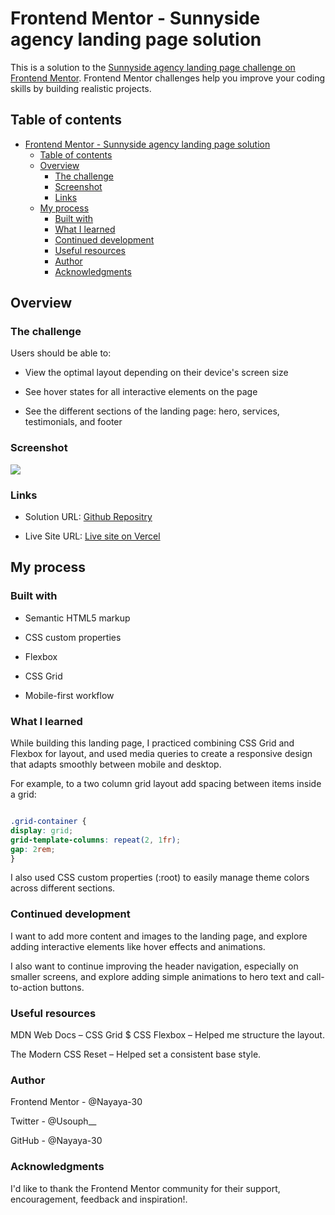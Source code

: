 
# Frontend Mentor - Sunnyside agency landing page solution

  

This is a solution to the [Sunnyside agency landing page challenge on Frontend Mentor](https://www.frontendmentor.io/challenges/sunnyside-agency-landing-page-7yVs3B). Frontend Mentor challenges help you improve your coding skills by building realistic projects.

  

## Table of contents

  

- [Frontend Mentor - Sunnyside agency landing page solution](#frontend-mentor---sunnyside-agency-landing-page-solution)
  - [Table of contents](#table-of-contents)
  - [Overview](#overview)
    - [The challenge](#the-challenge)
    - [Screenshot](#screenshot)
    - [Links](#links)
  - [My process](#my-process)
    - [Built with](#built-with)
    - [What I learned](#what-i-learned)
    - [Continued development](#continued-development)
    - [Useful resources](#useful-resources)
    - [Author](#author)
    - [Acknowledgments](#acknowledgments)

  

## Overview

  

### The challenge

  

Users should be able to:

  

- View the optimal layout depending on their device's screen size

- See hover states for all interactive elements on the page

- See the different sections of the landing page: hero, services, testimonials, and footer

  

### Screenshot

![](./screenshot.jpg)
  

### Links

- Solution URL: [Github Repositry](https://github.com/Nayaya-30/Sunnyside-Agency-Landing-Page.git)

- Live Site URL: [Live site on Vercel](https://sunnyside-agency-landing-page-one-iota.vercel.app/)


## My process

### Built with

- Semantic HTML5 markup

- CSS custom properties

- Flexbox

- CSS Grid

- Mobile-first workflow


### What I learned

While building this landing page, I practiced combining CSS Grid and Flexbox for layout, and used media queries to create a responsive design that adapts smoothly between mobile and desktop.

For example, to a two column grid layout add spacing between items inside a grid:

```css

.grid-container {
display: grid;
grid-template-columns: repeat(2, 1fr);
gap: 2rem;
}
```

I also used CSS custom properties (:root) to easily manage theme colors across different sections.


### Continued development

I want to add more content and images to the landing page, and explore adding interactive elements like hover effects and animations.

I also want to continue improving the header navigation, especially on smaller screens, and explore adding simple animations to hero text and call-to-action buttons.

### Useful resources

MDN Web Docs – CSS Grid $ CSS Flexbox – Helped me structure the layout.

The Modern CSS Reset – Helped set  a consistent base  style.

### Author

Frontend Mentor - @Nayaya-30

Twitter - @Usouph__

GitHub - @Nayaya-30

### Acknowledgments

I'd like to thank the Frontend Mentor community for their support, encouragement, feedback and inspiration!.